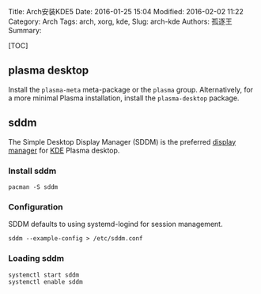 Title: Arch安装KDE5
Date: 2016-01-25 15:04
Modified: 2016-02-02 11:22
Category: Arch
Tags: arch, xorg, kde,
Slug: arch-kde
Authors: 孤逐王
Summary:

[TOC]

## plasma desktop

Install the `plasma-meta` meta-package or the `plasma` group. Alternatively, for a more minimal Plasma installation, install the `plasma-desktop` package.

## sddm
The Simple Desktop Display Manager (SDDM) is the preferred [display manager](https://wiki.archlinux.org/index.php/Display_manager) for [KDE](https://wiki.archlinux.org/index.php/KDE) Plasma desktop.

### Install sddm

```
pacman -S sddm
```
### Configuration

SDDM defaults to using systemd-logind for session management.

```
sddm --example-config > /etc/sddm.conf
```

### Loading sddm

```
systemctl start sddm
systemctl enable sddm
```